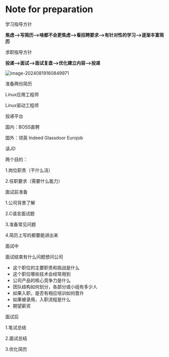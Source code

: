 # Note for preparation

学习指导方针

**焦虑-->写简历-->啥都不会更焦虑-->看招聘要求-->有针对性的学习-->逐渐丰富简历**





求职指导方针

**投递-->面试-->面试复盘-->优化建立内容-->投递**

![image-20240819160849971](/home/wujw/workspace/JOB_HUNTING/2.doc/Note_for_preparation.assets/image-20240819160849971.png)



准备两份简历

Linux应用工程师

Linux驱动工程师





投递平台

国内：BOSS直聘 

国外：领英 Indeed Glassdoor Eurojob





读JD

两个目的：

1.岗位职责（干什么活） 

2.任职要求（需要什么能力）





面试前准备

1.公司背景了解

2.C语言面试题

3.准备常见问题

4.简历上写的都要能讲出来





面试中

面试结束有什么问题想问公司

- 这个职位的主要职责和挑战是什么
- 这个职位哪些技术会经常用到
- 公司产品的核心竞争力是什么
- 团队结构如何划分，各部分或小组有多少人
- 如果入职，是否有相应培训如何晋升
- 如果被录用，入职流程是什么
- 期望薪资





面试后

1.笔试总结

2.面试总结

3.优化简历